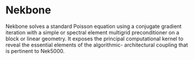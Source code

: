 Nekbone
=======

Nekbone solves a standard Poisson equation using a conjugate gradient iteration with a simple or spectral element multigrid preconditioner
on a block or linear geometry. It exposes the principal computational kernel to reveal the essential elements of the algorithmic-
architectural coupling that is pertinent to Nek5000.
